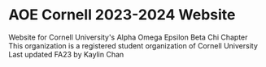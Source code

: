 # AOE Cornell 2023-2024 Website
Website for Cornell University's Alpha Omega Epsilon Beta Chi Chapter 
<br>
This organization is a registered student organization of Cornell University
<br>
Last updated FA23 by Kaylin Chan
